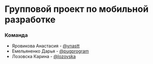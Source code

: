 # Групповой проект по мобильной разработке

### Команда
* Яровикова Анастасия - <a href = https://github.com/ynastt> @ynastt </a>
* Емельяненко Дарья - <a href = https://github.com/pugprogram> @pugprogram </a>
* Лозовска Карина - <a href = https://github.com/lozovska> @lozovska </a>